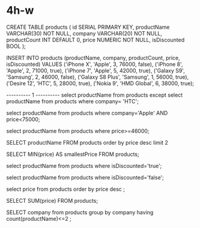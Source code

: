 # 4h-w

CREATE TABLE products
(
    id SERIAL PRIMARY KEY,
    productName VARCHAR(30) NOT NULL,
    company VARCHAR(20) NOT NULL,
    productCount INT DEFAULT 0,
    price NUMERIC NOT NULL,
    isDiscounted BOOL
);

INSERT INTO products (productName, company, productCount, price, isDiscounted)
VALUES ('iPhone X', 'Apple', 3, 76000, false),
       ('iPhone 8', 'Apple', 2, 71000, true),
       ('iPhone 7', 'Apple', 5, 42000, true),
       ('Galaxy S9', 'Samsung', 2, 46000, false),
       ('Galaxy S8 Plus', 'Samsung', 1, 56000, true),
       ('Desire 12', 'HTC', 5, 28000, true),
       ('Nokia 9', 'HMD Global', 6, 38000, true);

---------- 1 ----------
select productName from products
except  select productName from products where company= 'HTC';

select productName from products where company='Apple' AND price<75000;

select productName from products where price>=46000;

SELECT productName
FROM products  order by price desc limit 2

SELECT MIN(price) AS smallestPrice
FROM products;


select productName from products
where isDiscounted='true';

select productName from products
where isDiscounted='false';

select price from products order by price desc ;

SELECT SUM(price)
FROM products;


SELECT company from products
group by company having count(productName)<=2 ;



